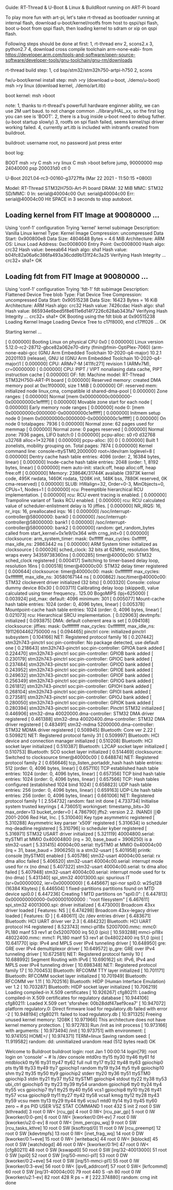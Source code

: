 Guide: RT-Thread & U-Boot & Linux & BuildRoot running on ART-Pi board

To play more fun with art-pi, let's take rt-thread as bootloader running at
internal flash, download u-boot/kernel/rootfs from host to qspi/spi flash,
boot u-boot from qspi flash, then loading kernel to sdram or xip on qspi
flash.

Following steps should be done at first:
1, rt-thread env
2, scons2.x
3, python2.7
4, download cross compile toolchain arm-none-eabi- from
   https://developer.arm.com/tools-and-software/open-source-software/developer-tools/gnu-toolchain/gnu-rm/downloads

rt-thread build step:
1, cd bsp/stm32/stm32h750-artpi-h750
2, scons

fw/u-boot/kernel install step:
msh >ry                              (download u-boot, ./demo/u-boot)
msh >ry linux                        (download kernel, ./demo/art.itb)

boot kernel:
msh >boot


note:
1, thanks to rt-thread's powerfull hardware enginner ability, we can use
   2M uart baud. to not change common ../library/HAL_xx, so the first log
   you can see is 'BOOT'.
2, there is a bug inside u-boot need to debug futher.(u-boot startup slowly)
3, rootfs on spi flash failed, seems kernel/spi driver working failed.
4, currently art.itb is included with initramfs created from buildroot.

buildroot: username root, no password just press enter



boot log:

BOOT
msh >ry
C
msh >ry linux
C
msh >boot
before jump, 90000000 msp 24040000 psp 200031d0 ctl 0


U-Boot 2021.04-rc3-00160-g3727ffa (Mar 22 2021 - 11:50:15 +0800)

Model: RT-Thread STM32H750i-Art-Pi board
DRAM:  32 MiB
MMC:   STM32 SD/MMC: 0
In:    serial@40004c00
Out:   serial@40004c00
Err:   serial@40004c00
Hit SPACE in 3 seconds to stop autoboot.
## Loading kernel from FIT Image at 90080000 ...
   Using 'conf-1' configuration
   Trying 'kernel' kernel subimage
     Description:  Vanilla Linux kernel
     Type:         Kernel Image
     Compression:  uncompressed
     Data Start:   0x900800e8
     Data Size:    4804648 Bytes = 4.6 MiB
     Architecture: ARM
     OS:           Linux
     Load Address: 0xc0008000
     Entry Point:  0xc0008000
     Hash algo:    crc32
     Hash value:   beeeab64
     Hash algo:    sha1
     Hash value:   b04fc82a06a6c386fa493a36cdd9b131f24c3a25
   Verifying Hash Integrity ... crc32+ sha1+ OK
## Loading fdt from FIT Image at 90080000 ...
   Using 'conf-1' configuration
   Trying 'fdt-1' fdt subimage
     Description:  Flattened Device Tree blob
     Type:         Flat Device Tree
     Compression:  uncompressed
     Data Start:   0x90515238
     Data Size:    16423 Bytes = 16 KiB
     Architecture: ARM
     Hash algo:    crc32
     Hash value:   7426cdac
     Hash algo:    sha1
     Hash value:   865934e6bed5f8e611e6d14f7226c628ab343fa7
   Verifying Hash Integrity ... crc32+ sha1+ OK
   Booting using the fdt blob at 0x90515238
   Loading Kernel Image
   Loading Device Tree to c17f8000, end c17ff026 ... OK

Starting kernel ...

[    0.000000] Booting Linux on physical CPU 0x0
[    0.000000] Linux version 5.12.0-rc2-28712-gbce82a062e70-dirty (fmin@fmin-OptiPlex-7060) (arm-none-eabi-gcc (GNU Arm Embedded Toolchain 10-2020-q4-major) 10.2.1 20201103 (release), GNU ld (GNU Arm Embedded Toolchain 10-2020-q4-major)1
[    0.000000] CPU: ARMv7-M [411fc271] revision 1 (ARMv7M), cr=00000000
[    0.000000] CPU: PIPT / VIPT nonaliasing data cache, PIPT instruction cache
[    0.000000] OF: fdt: Machine model: RT-Thread STM32H750i-ART-PI board
[    0.000000] Reserved memory: created DMA memory pool at 0xc1f00000, size 1 MiB
[    0.000000] OF: reserved mem: initialized node linux,cma, compatible id shared-dma-pool
[    0.000000] Zone ranges:
[    0.000000]   Normal   [mem 0x00000000c0000000-0x00000000c1efffff]
[    0.000000] Movable zone start for each node
[    0.000000] Early memory node ranges
[    0.000000]   node   0: [mem 0x00000000c0000000-0x00000000c1efffff]
[    0.000000] Initmem setup node 0 [mem 0x00000000c0000000-0x00000000c1efffff]
[    0.000000] On node 0 totalpages: 7936
[    0.000000]   Normal zone: 62 pages used for memmap
[    0.000000]   Normal zone: 0 pages reserved
[    0.000000]   Normal zone: 7936 pages, LIFO batch:0
[    0.000000] pcpu-alloc: s0 r0 d32768 u32768 alloc=1*32768
[    0.000000] pcpu-alloc: [0] 0
[    0.000000] Built 1 zonelists, mobility grouping on.  Total pages: 7874
[    0.000000] Kernel command line: console=ttySTM0,2000000 root=/dev/ram loglevel=8
[    0.000000] Dentry cache hash table entries: 4096 (order: 2, 16384 bytes, linear)
[    0.000000] Inode-cache hash table entries: 2048 (order: 1, 8192 bytes, linear)
[    0.000000] mem auto-init: stack:off, heap alloc:off, heap free:off
[    0.000000] Memory: 23864K/31744K available (3973K kernel code, 495K rwdata, 1460K rodata, 1208K init, 148K bss, 7880K reserved, 0K cma-reserved)
[    0.000000] SLUB: HWalign=32, Order=0-3, MinObjects=0, CPUs=1, Nodes=1
[    0.000000] rcu: Preemptible hierarchical RCU implementation.
[    0.000000] rcu:     RCU event tracing is enabled.
[    0.000000]  Trampoline variant of Tasks RCU enabled.
[    0.000000] rcu: RCU calculated value of scheduler-enlistment delay is 10 jiffies.
[    0.000000] NR_IRQS: 16, nr_irqs: 16, preallocated irqs: 16
[    0.000000] /soc/interrupt-controller@58000000: bank0
[    0.000000] /soc/interrupt-controller@58000000: bank1
[    0.000000] /soc/interrupt-controller@58000000: bank2
[    0.000000] random: get_random_bytes called from start_kernel+0x1e9/0x364 with crng_init=0
[    0.000000] clocksource: arm_system_timer: mask: 0xffffff max_cycles: 0xffffff, max_idle_ns: 29863442 ns
[    0.000000] ARM System timer initialized as clocksource
[    0.000026] sched_clock: 32 bits at 62MHz, resolution 16ns, wraps every 34359738360ns
[    0.000285] timer@40000c00: STM32 sched_clock registered
[    0.000417] Switching to timer-based delay loop, resolution 16ns
[    0.000518] timer@40000c00: STM32 delay timer registered
[    0.000644] clocksource: timer@40000c00: mask: 0xffffffff max_cycles: 0xffffffff, max_idle_ns: 30580167144 ns
[    0.000862] /soc/timer@40000c00: STM32 clockevent driver initialized (32 bits)
[    0.003320] Console: colour dummy device 80x30
[    0.003711] Calibrating delay loop (skipped), value calculated using timer frequency.. 125.00 BogoMIPS (lpj=625000)
[    0.003924] pid_max: default: 4096 minimum: 301
[    0.005077] Mount-cache hash table entries: 1024 (order: 0, 4096 bytes, linear)
[    0.005378] Mountpoint-cache hash table entries: 1024 (order: 0, 4096 bytes, linear)
[    0.021073] rcu: Hierarchical SRCU implementation.
[    0.029063] devtmpfs: initialized
[    0.093875] DMA: default coherent area is set
[    0.094108] clocksource: jiffies: mask: 0xffffffff max_cycles: 0xffffffff, max_idle_ns: 19112604462750000 ns
[    0.094465] pinctrl core: initialized pinctrl subsystem
[    0.104166] NET: Registered protocol family 16
[    0.207442] stm32h743-pinctrl soc:pin-controller: No package detected, use default one
[    0.218643] stm32h743-pinctrl soc:pin-controller: GPIOA bank added
[    0.224470] stm32h743-pinctrl soc:pin-controller: GPIOB bank added
[    0.230179] stm32h743-pinctrl soc:pin-controller: GPIOC bank added
[    0.237484] stm32h743-pinctrl soc:pin-controller: GPIOD bank added
[    0.243952] stm32h743-pinctrl soc:pin-controller: GPIOE bank added
[    0.249632] stm32h743-pinctrl soc:pin-controller: GPIOF bank added
[    0.256349] stm32h743-pinctrl soc:pin-controller: GPIOG bank added
[    0.261812] stm32h743-pinctrl soc:pin-controller: GPIOH bank added
[    0.268104] stm32h743-pinctrl soc:pin-controller: GPIOI bank added
[    0.273581] stm32h743-pinctrl soc:pin-controller: GPIOJ bank added
[    0.280050] stm32h743-pinctrl soc:pin-controller: GPIOK bank added
[    0.280394] stm32h743-pinctrl soc:pin-controller: Pinctrl STM32 initialized
[    0.446906] stm32-dma 40020000.dma-controller: STM32 DMA driver registered
[    0.461388] stm32-dma 40020400.dma-controller: STM32 DMA driver registered
[    0.483491] stm32-mdma 52000000.dma-controller: STM32 MDMA driver registered
[    0.508945] Bluetooth: Core ver 2.22
[    0.509821] NET: Registered protocol family 31
[    0.509997] Bluetooth: HCI device and connection manager initialized
[    0.510208] Bluetooth: HCI socket layer initialized
[    0.510387] Bluetooth: L2CAP socket layer initialized
[    0.510753] Bluetooth: SCO socket layer initialized
[    0.514469] clocksource: Switched to clocksource timer@40000c00
[    0.648874] NET: Registered protocol family 2
[    0.656646] tcp_listen_portaddr_hash hash table entries: 512 (order: 0, 4096 bytes, linear)
[    0.657110] TCP established hash table entries: 1024 (order: 0, 4096 bytes, linear)
[    0.657356] TCP bind hash table entries: 1024 (order: 0, 4096 bytes, linear)
[    0.657566] TCP: Hash tables configured (established 1024 bind 1024)
[    0.658823] UDP hash table entries: 256 (order: 0, 4096 bytes, linear)
[    0.659163] UDP-Lite hash table entries: 256 (order: 0, 4096 bytes, linear)
[    0.661006] NET: Registered protocol family 1
[    2.554732] random: fast init done
[    4.733734] Initialise system trusted keyrings
[    4.736051] workingset: timestamp_bits=30 max_order=13 bucket_order=0
[    4.786790] jffs2: version 2.2. (NAND) ▒© 2001-2006 Red Hat, Inc.
[    5.310040] Key type asymmetric registered
[    5.310288] Asymmetric key parser 'x509' registered
[    5.310634] io scheduler mq-deadline registered
[    5.310796] io scheduler kyber registered
[    5.316971] STM32 USART driver initialized
[    5.321119] 40004800.serial: ttySTM1 at MMIO 0x40004800 (irq = 30, base_baud = 3906250) is a stm32-usart
[    5.331415] 40004c00.serial: ttySTM0 at MMIO 0x40004c00 (irq = 31, base_baud = 3906250) is a stm32-usart
[    5.401958] printk: console [ttySTM0] enabled
[    5.405786] stm32-usart 40004c00.serial: rx dma alloc failed
[    5.406520] stm32-usart 40004c00.serial: interrupt mode used for rx (no dma)
[    5.407322] stm32-usart 40004c00.serial: tx dma alloc failed
[    5.407948] stm32-usart 40004c00.serial: interrupt mode used for tx (no dma)
[    5.431340] spi_stm32 40013000.spi: spurious IT (sr=0x00000002, ier=0x00000000)
[    6.445667] spi-nor spi0.0: w25q128 (16384 Kbytes)
[    6.446504] 1 fixed-partitions partitions found on MTD device spi0.0
[    6.447236] Creating 1 MTD partitions on "spi0.0":
[    6.447813] 0x000000000000-0x000001000000 : "root filesystem"
[    6.467611] spi_stm32 40013000.spi: driver initialized
[    6.473000] Broadcom 43xx driver loaded [ Features: NS ]
[    6.474298] Broadcom 43xx-legacy driver loaded [ Features: ID ]
[    6.480611] i2c /dev entries driver
[    6.483671] Bluetooth: HCI UART driver ver 2.3
[    6.484232] Bluetooth: HCI UART protocol H4 registered
[    8.523743] mmci-pl18x 52007000.mmc: mmc0: PL180 manf 53 rev1 at 0x52007000 irq 50,0 (pio)
[   10.593288] mmci-pl18x 48022400.mmc: mmc1: PL180 manf 53 rev1 at 0x48022400 irq 51,0 (pio)
[   10.641770] ipip: IPv4 and MPLS over IPv4 tunneling driver
[   10.648950] gre: GRE over IPv4 demultiplexor driver
[   10.649572] ip_gre: GRE over IPv4 tunneling driver
[   10.672581] NET: Registered protocol family 10
[   10.688992] Segment Routing with IPv6
[   10.690162] sit: IPv6, IPv4 and MPLS over IPv4 tunneling driver
[   10.698348] NET: Registered protocol family 17
[   10.700453] Bluetooth: RFCOMM TTY layer initialized
[   10.701171] Bluetooth: RFCOMM socket layer initialized
[   10.701949] Bluetooth: RFCOMM ver 1.11
[   10.702516] Bluetooth: HIDP (Human Interface Emulation) ver 1.2
[   10.703287] Bluetooth: HIDP socket layer initialized
[   10.706219] Loading compiled-in X.509 certificates
[   10.926267] cfg80211: Loading compiled-in X.509 certificates for regulatory database
[   10.944106] cfg80211: Loaded X.509 cert 'sforshee: 00b28ddf47aef9cea7'
[   10.947072] platform regulatory.0: Direct firmware load for regulatory.db failed with error -2
[   10.948194] cfg80211: failed to load regulatory.db
[   10.971325] Freeing unused kernel memory: 1208K
[   10.971966] This architecture does not have kernel memory protection.
[   10.972783] Run /init as init process
[   10.973166]   with arguments:
[   10.973494]     /init
[   10.973751]   with environment:
[   10.974105]     HOME=/
[   10.974371]     TERM=linux
Saving random seed: [   11.919582] random: dd: uninitialized urandom read (512 bytes read)
OK

Welcome to Buildroot
buildroot login: root
Jan  1 00:00:14 login[79]: root login on 'console'
~ # ls /dev
console     mtd0ro      tty15       tty30       tty46       tty61
fd          mtdblock0   tty16       tty31       tty47       tty62
full        null        tty17       tty32       tty48       tty63
gpiochip0   pts         tty18       tty33       tty49       tty7
gpiochip1   random      tty19       tty34       tty5        tty8
gpiochip10  shm         tty2        tty35       tty50       tty9
gpiochip2   stderr      tty20       tty36       tty51       ttySTM0
gpiochip3   stdin       tty21       tty37       tty52       ttySTM1
gpiochip4   stdout      tty22       tty38       tty53       ubi_ctrl
gpiochip5   tty         tty23       tty39       tty54       urandom
gpiochip6   tty0        tty24       tty4        tty55       vcs
gpiochip7   tty1        tty25       tty40       tty56       vcs1
gpiochip8   tty10       tty26       tty41       tty57       vcsa
gpiochip9   tty11       tty27       tty42       tty58       vcsa1
kmsg        tty12       tty28       tty43       tty59       vcsu
mem         tty13       tty29       tty44       tty6        vcsu1
mtd0        tty14       tty3        tty45       tty60       zero
~ # ps
  PID USER       VSZ STAT COMMAND
    1 root       432 S    init
    2 root         0 SW   [kthreadd]
    3 root         0 IW<  [rcu_gp]
    4 root         0 IW<  [rcu_par_gp]
    5 root         0 IW   [kworker/0:0-pm]
    6 root         0 IW<  [kworker/0:0H-ev]
    7 root         0 IW   [kworker/u2:0-ev]
    8 root         0 IW<  [mm_percpu_wq]
    9 root         0 SW   [rcu_tasks_kthre]
   10 root         0 SW   [ksoftirqd/0]
   11 root         0 IW   [rcu_preempt]
   12 root         0 SW   [kdevtmpfs]
   13 root         0 IW<  [inet_frag_wq]
   14 root         0 DW   [kworker/0:1+eve]
   15 root         0 IW<  [writeback]
   44 root         0 IW<  [kblockd]
   45 root         0 SW   [watchdogd]
   46 root         0 IW<  [kworker/0:1H]
   47 root         0 IW<  [cfg80211]
   48 root         0 SW   [kswapd0]
   50 root         0 SW   [irq/32-40013000]
   51 root         0 SW   [spi0]
   52 root         0 SW   [irq/50-mmci-pl1]
   53 root         0 DW   [kworker/0:2+eve]
   54 root         0 SW   [irq/51-mmci-pl1]
   55 root         0 IW   [kworker/0:3-eve]
   56 root         0 IW<  [ipv6_addrconf]
   57 root         0 SW<  [krfcommd]
   60 root         0 SW   [irq/31-40004c00]
   79 root       440 S    -sh
   80 root         0 IW   [kworker/u2:1-ev]
   82 root       428 R    ps
~ # [  222.374880] random: crng init done

